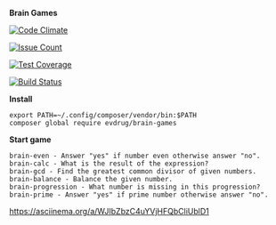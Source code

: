 **Brain Games**

[![Code Climate](https://codeclimate.com/github/evdrug/project-lvl1-s276/badges/gpa.svg)](https://codeclimate.com/github/evdrug/project-lvl1-s276)

[![Issue Count](https://codeclimate.com/github/evdrug/project-lvl1-s276/badges/issue_count.svg)](https://codeclimate.com/github/evdrug/project-lvl1-s276)

[![Test Coverage](https://codeclimate.com/github/evdrug/project-lvl1-s276/badges/coverage.svg)](https://codeclimate.com/github/evdrug/project-lvl1-s276/coverage)

[![Build Status](https://travis-ci.org/evdrug/project-lvl1-s276.svg?branch=master)](https://travis-ci.org/evdrug/project-lvl1-s276)

**Install**

    export PATH=~/.config/composer/vendor/bin:$PATH
    composer global require evdrug/brain-games

**Start game**

    brain-even - Answer "yes" if number even otherwise answer "no".
    brain-calc - What is the result of the expression?
    brain-gcd - Find the greatest common divisor of given numbers.
    brain-balance - Balance the given number.
    brain-progression - What number is missing in this progression?
    brain-prime - Answer "yes" if prime number otherwise answer "no".
    
 https://asciinema.org/a/WJIbZbzC4uYVjHFQbCliUblD1
